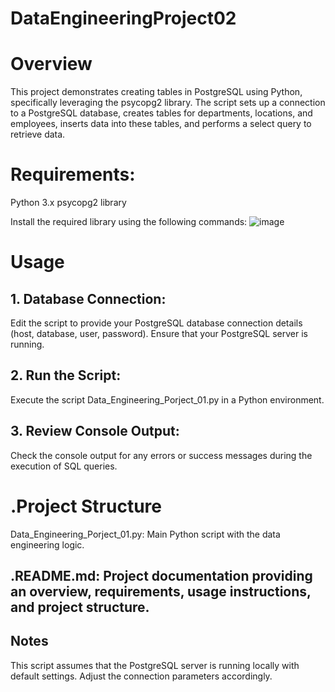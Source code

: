 # DataEngineeringProject02

# Overview
This project demonstrates creating tables in PostgreSQL using Python, specifically leveraging the psycopg2 library. The script sets up a connection to a PostgreSQL database, creates tables for departments, locations, and employees, inserts data into these tables, and performs a select query to retrieve data.

# Requirements:
Python 3.x
psycopg2 library

Install the required library using the following commands:
![image](https://github.com/GuirassyFode/DataEngineeringProject02/assets/25976326/b2a726aa-011e-4e3b-9119-ca5e08f8e4de)

# Usage
## 1. Database Connection:

Edit the script to provide your PostgreSQL database connection details (host, database, user, password).
Ensure that your PostgreSQL server is running.
 
## 2. Run the Script:

Execute the script Data_Engineering_Porject_01.py in a Python environment.

## 3. Review Console Output:

Check the console output for any errors or success messages during the execution of SQL queries.

# .Project Structure

Data_Engineering_Porject_01.py: Main Python script with the data engineering logic.
## .README.md: Project documentation providing an overview, requirements, usage instructions, and project structure.
## Notes
This script assumes that the PostgreSQL server is running locally with default settings. Adjust the connection parameters accordingly.

